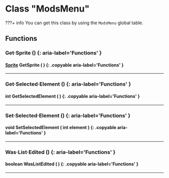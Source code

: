 # Class "ModsMenu"

???+ info
    You can get this class by using the `ModsMenu` global table.
        
## Functions

### Get·Sprite () {: aria-label='Functions' }
#### [Sprite](../Sprite.md) GetSprite ( ) {: .copyable aria-label='Functions' }

___
### Get·Selected·Element () {: aria-label='Functions' }
#### int GetSelectedElement ( ) {: .copyable aria-label='Functions' }

___
### Set·Selected·Element () {: aria-label='Functions' }
#### void SetSelectedElement ( int element ) {: .copyable aria-label='Functions' }

___
### Was·List·Edited () {: aria-label='Functions' }
#### boolean WasListEdited ( ) {: .copyable aria-label='Functions' }

___